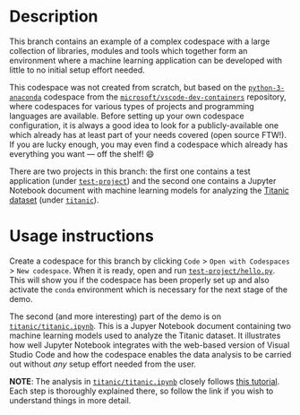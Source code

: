 # Description

This branch contains an example of a complex codespace with a large collection of libraries, modules
and tools which together form an environment where a machine learning application can be developed
with little to no initial setup effort needed.

This codespace was not created from scratch, but based on the
[`python-3-anaconda`](https://github.com/microsoft/vscode-dev-containers/tree/master/containers/python-3-anaconda)
codespace from the [`microsoft/vscode-dev-containers`](https://github.com/microsoft/vscode-dev-containers)
repository, where codespaces for various types of projects and programming languages are available.
Before setting up your own codespace configuration, it is always a good idea to look for a
publicly-available one which already has at least part of your needs covered (open source FTW!).
If you are lucky enough, you may even find a codespace which already has everything you want &mdash;
off the shelf! :smile:

There are two projects in this branch: the first one contains a test application (under
[`test-project`](https://github.com/DemoOrgGHECDaveBurnisonMS/codespaces-demo-python/tree/complex/test-project)) and
the second one contains a Jupyter Notebook document with machine learning models for analyzing the
[Titanic dataset](https://www.openml.org/d/40945) (under
[`titanic`](https://github.com/DemoOrgGHECDaveBurnisonMS/codespaces-demo-python/tree/complex/titanic)).

# Usage instructions

Create a codespace for this branch by clicking `Code` > `Open with Codespaces` > `New codespace`.
When it is ready, open and run
[`test-project/hello.py`](https://github.com/DemoOrgGHECDaveBurnisonMS/codespaces-demo-python/blob/complex/test-project/hello.py).
This will show you if the codespace has been properly set up and also activate the `conda` environment which is
necessary for the next stage of the demo.

The second (and more interesting) part of the demo is on
[`titanic/titanic.ipynb`](https://github.com/DemoOrgGHECDaveBurnisonMS/codespaces-demo-python/blob/complex/titanic/titanic.ipynb).
This is a Jupyer Notebook document containing two machine learning models used to analyze the
Titanic dataset. It illustrates how well Jupyter Notebook integrates with the web-based version of
Visual Studio Code and how the codespace enables the data analysis to be carried out without _any_
setup effort needed from the user.

**NOTE**: The analysis in
[`titanic/titanic.ipynb`](https://github.com/DemoOrgGHECDaveBurnisonMS/codespaces-demo-python/blob/complex/titanic/titanic.ipynb)
closely follows [this tutorial](https://code.visualstudio.com/docs/python/data-science-tutorial).
Each step is thoroughly explained there, so follow the link if you wish to understand things in more
detail.
